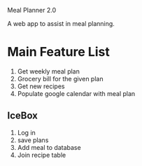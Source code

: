 Meal Planner 2.0

A web app to assist in meal planning.

# Main Feature List
1. Get weekly meal plan
2. Grocery bill for the given plan 
3. Get new recipes
4. Populate google calendar with meal plan



## IceBox
1. Log in
2. save plans
3. Add meal to database
4. Join recipe table